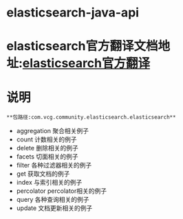 # elasticsearch-java-api



# elasticsearch官方翻译文档地址:[elasticsearch官方翻译](https://elasticsearch.felaybooks.com/)
 
# 说明

    **包路径:com.vcg.community.elasticsearch.elasticsearch**

 - aggregation 
 聚合相关例子
 - count 
 计数相关的例子
 - delete 
 删除相关的例子
 - facets
 切面相关的例子
 - filter
  各种过滤器相关的例子
 - get
  获取文档的例子
 - index
    与索引相关的例子
 - percolator
  percolator相关的例子
 - query
  各种查询相关的例子
 - update
  文档更新相关的例子
  
  
 

